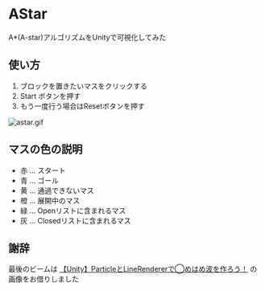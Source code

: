 # AStar

A*(A-star)アルゴリズムをUnityで可視化してみた  

## 使い方
1. ブロックを置きたいマスをクリックする
2. Start ボタンを押す
3. もう一度行う場合はResetボタンを押す

![astar.gif](https://github.com/seinosuke/AStar/blob/master/images/astar.gif)

## マスの色の説明
* 赤 … スタート
* 青 … ゴール
* 黄 … 通過できないマス
* 橙 … 展開中のマス
* 緑 … Openリストに含まれるマス
* 灰 … Closedリストに含まれるマス

## 謝辞
最後のビームは [【Unity】ParticleとLineRendererで◯めはめ波を作ろう！](http://qiita.com/kuuki_yomenaio/items/85f0233822ccc5272d1e) の画像をお借りしました
